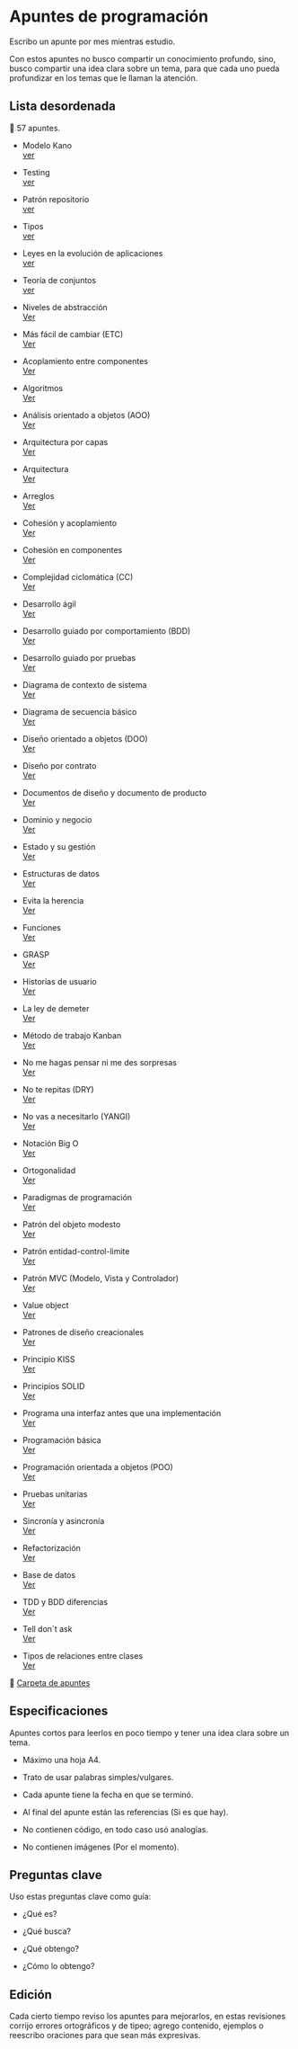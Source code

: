 # Apuntes de programación

Escribo un apunte por mes mientras estudio. 

Con estos apuntes no busco compartir un conocimiento profundo, sino, busco compartir una idea clara sobre un tema, para que cada uno pueda profundizar en los temas que le llaman la atención.

## Lista desordenada 

:memo: 57 apuntes.

* Modelo Kano <br> [ver](apuntes/Modelo_kano.md)

* Testing <br> [ver](apuntes/Testing.md)

* Patrón repositorio <br> [ver](apuntes/Patron_repositorio.md)

* Tipos <br> [ver](apuntes/Tipos.md)

* Leyes en la evolución de aplicaciones <br> [ver](apuntes/Leyes_en_la_evolucion_de_aplicaciones.md)

* Teoría de conjuntos <br> [ver](apuntes/Teoria%20de%20conjuntos.md)

* Niveles de abstracción <br> [Ver](apuntes/Niveles%20de%20abstraccion.md)

* Más fácil de cambiar (ETC) <br> [Ver](apuntes/Mas%20facil%20de%20cambiar%20(STR).md)

* Acoplamiento entre componentes <br> [Ver](apuntes/Acoplamiento%20entre%20componentes.md)

* Algoritmos <br> [Ver](apuntes/Algoritmos.md)

* Análisis orientado a objetos (AOO) <br> [Ver](apuntes/Analisis%20orientado%20a%20objetos%20(AOO).md)

* Arquitectura por capas <br> [Ver](apuntes/arquitectura%20por%20capas.md)

* Arquitectura <br> [Ver](apuntes/Arquitectura.md)

* Arreglos <br> [Ver](apuntes/Arreglos.md)

* Cohesión y acoplamiento <br> [Ver](apuntes/Cohesion%20y%20acoplamiento.md)

* Cohesión en componentes <br> [Ver](apuntes/Cohesion%20en%20componentes.md)

* Complejidad ciclomática (CC) <br> [Ver](apuntes/Complejidad%20ciclomatica%20(CC).md)

* Desarrollo ágil <br> [Ver](apuntes/Desarrollo%20agil.md)

* Desarrollo guiado por comportamiento (BDD) <br> [Ver](apuntes/Desarrollo%20guiado%20por%20comportamiento%20(BDD).md)

* Desarrollo guiado por pruebas <br> [Ver](apuntes/Desarrollo%20guiado%20por%20pruevas%20(TDD).md)

* Diagrama de contexto de sistema <br> [Ver](apuntes/Diagrama%20de%20contexto%20de%20sistema.md)

* Diagrama de secuencia básico <br> [Ver](apuntes/Diagrama%20de%20secuencia%20basico.md)

* Diseño orientado a objetos (DOO) <br> [Ver](apuntes/Disenno%20orientado%20a%20objetos%20(DOO).md)

* Diseño por contrato <br> [Ver](apuntes/Disenno%20por%20contrato.md)

* Documentos de diseño y documento de producto <br> [Ver](apuntes/Documentos%20de%20disenno%20y%20documento%20de%20producto.md)

* Dominio y negocio <br> [Ver](apuntes/Dominio%20y%20negocio.md)

* Estado y su gestión <br> [Ver](apuntes/Estado%20y%20su%20gestion.md)

* Estructuras de datos <br> [Ver](apuntes/Estructuras%20de%20datos.md)

* Evita la herencia <br> [Ver](apuntes/Evita%20la%20herencia.md)

* Funciones <br> [Ver](apuntes/Funciones.md)

* GRASP <br> [Ver](apuntes/GRASP.md)

* Historias de usuario <br> [Ver](apuntes/Historias%20de%20usuario.md)

* La ley de demeter <br> [Ver](apuntes/La%20ley%20de%20demeter.md)

* Método de trabajo Kanban <br> [Ver](apuntes/Metodo%20de%20trabajo%20Kanban.md)

* No me hagas pensar ni me des sorpresas <br> [Ver](apuntes/No%20me%20hagas%20pensar%20ni%20me%20des%20sorpresas.md)

* No te repitas (DRY) <br> [Ver](apuntes/No%20te%20repitas%20(DRY).md)

* No vas a necesitarlo (YANGI) <br> [Ver](apuntes/No%20vas%20a%20necesitarlo%20(YANGI).md)

* Notación Big O <br> [Ver](apuntes/Notacion%20Big%20O.md)

* Ortogonalidad <br> [Ver](apuntes/Ortogonalidad.md)

* Paradigmas de programación <br> [Ver](apuntes/Paradigmas%20de%20programacion.md)

* Patrón del objeto modesto <br> [Ver](apuntes/Patron%20del%20objeto%20modesto.md)

* Patrón entidad-control-limite <br> [Ver](apuntes/Patron%20entidad-control-limite.md)

* Patrón MVC (Modelo, Vista y Controlador) <br> [Ver](apuntes/Patron%20MVC%20(Modelo,%20vista%20y%20controlador).md)

* Value object <br> [Ver](apuntes/Value_object.md)

* Patrones de diseño creacionales <br> [Ver](apuntes/Patrones%20de%20diseño%20creacionales.md)

* Principio KISS <br> [Ver](apuntes/Principio%20KISS.md)

* Principios SOLID <br> [Ver](apuntes/Principios%20SOLID.md)

* Programa una interfaz antes que una implementación <br> [Ver](apuntes/Programa%20una%20interfaz%20antes%20que%20una%20implementacion.md)

* Programación básica <br> [Ver](apuntes/Programacion%20basica.md)

* Programación orientada a objetos (POO) <br> [Ver](apuntes/Programacion%20orientada%20a%20objetos%20(POO).md)

* Pruebas unitarias <br> [Ver](apuntes/Pruevas%20unitarias.md)

* Sincronía y asincronía <br> [Ver](apuntes/Sincronia%20y%20asincronia.md)

* Refactorización <br> [Ver](apuntes/Refactorizacion.md)

* Base de datos <br> [Ver](apuntes/Base%20de%20datos.md)

* TDD y BDD diferencias <br> [Ver](apuntes/TDD%20y%20BDD%20diferencias.md)

* Tell don´t ask <br> [Ver](apuntes/Tell%20dont%20ask.md)

* Tipos de relaciones entre clases <br> [Ver](apuntes/Tipos%20de%20relaciones%20entre%20clases.md)

:pushpin: [Carpeta de apuntes](https://github.com/CiroMirkin/Apuntes/tree/main/apuntes)

## Especificaciones  

Apuntes cortos para leerlos en poco tiempo y tener una idea clara sobre un tema.

* Máximo una hoja A4.

* Trato de usar palabras simples/vulgares.

* Cada apunte tiene la fecha en que se terminó.

* Al final del apunte están las referencias (Si es que hay).

* No contienen código, en todo caso usó analogías.

* No contienen imágenes (Por el momento).

## Preguntas clave

Uso estas preguntas clave como guía:

* ¿Qué es?

* ¿Qué busca?

* ¿Qué obtengo?

* ¿Cómo lo obtengo?

## Edición

Cada cierto tiempo reviso los apuntes para mejorarlos, en estas revisiones corrijo errores ortográficos y de tipeo; agrego contenido, ejemplos o reescribo oraciones para que sean más expresivas.
